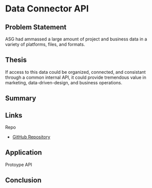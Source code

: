 # Data Connector API

## Problem Statement
ASG had ammassed a large amount of project and business data in a variety of platforms, files, and formats.  

## Thesis
If access to this data could be organized, connected, and consistant through a common internal API, it could provide tremendous value in marketing, data-driven-design, and business operations.

## Summary

## Links
Repo
- [GitHub Repository](https://github.com/asg-architects/asg_graphql_api)

## Application

Protoype API


## Conclusion